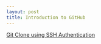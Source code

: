 ```yaml
---
layout: post
title: Introduction to GitHub
---
```



[Git Clone using SSH Authentication](./sshauthentication)